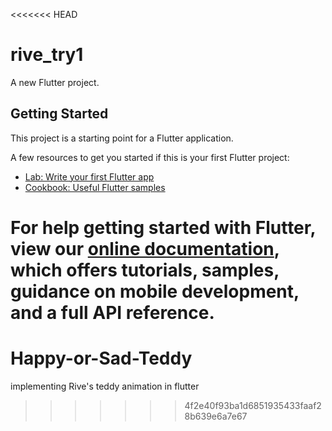 <<<<<<< HEAD
# rive_try1

A new Flutter project.

## Getting Started

This project is a starting point for a Flutter application.

A few resources to get you started if this is your first Flutter project:

- [Lab: Write your first Flutter app](https://flutter.dev/docs/get-started/codelab)
- [Cookbook: Useful Flutter samples](https://flutter.dev/docs/cookbook)

For help getting started with Flutter, view our
[online documentation](https://flutter.dev/docs), which offers tutorials,
samples, guidance on mobile development, and a full API reference.
=======
# Happy-or-Sad-Teddy
implementing Rive's teddy animation in flutter
>>>>>>> 4f2e40f93ba1d6851935433faaf28b639e6a7e67
